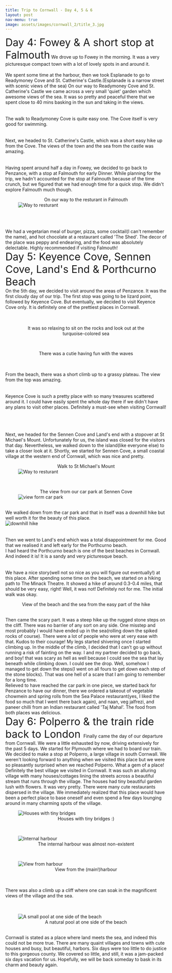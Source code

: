 ```yaml
---
title: Trip to Cornwall - Day 4, 5 & 6 
layout: post
nav-menu: true
image: assets/images/cornwall_2/title_3.jpg
---
```


<font size="6"> Day 4: Fowey & A short stop at Falmouth</font>
We drove up to Fowey in the morning. It was a very picturesque compact town with a lot of lovely spots in and around it.
<br />
<img src="/melange-site/assets/images/cornwall_2/fowey1.jpg"
     alt=""
     style="display: block; margin-right: auto; margin-left: auto; max-height: 700px" />
<br />
We spent some time at the harbour, then we took Esplanade to go to Readymoney Cove and St. Catherine's Castle.(Esplanade is a narrow street with scenic views of the sea) On our way to Readymoney Cove and St. Catherine's Castle we came across a very small 'quiet' garden which awesome views of the sea. It was so pretty and peaceful there that we spent close to 40 mins basking in the sun and taking in the views.
<br />
<img src="/melange-site/assets/images/cornwall_2/fowey2_garden.jpg"
     alt=""
     style="display: block; margin-right: auto; margin-left: auto; max-height: 700px" />
<br />
<br />
The walk to Readymoney Cove is quite easy one. The Cove itself is very good for swimming.
<br />
<img src="/melange-site/assets/images/cornwall_2/fowey3_beach.jpg"
     alt=""
     style="display: block; margin-right: auto; margin-left: auto; max-height: 700px" />
<br />
<br />
Next, we headed to St. Catherine's Castle, which was a short easy hike up from the Cove. The views of the town and the sea from the castle was amazing.
<br />
<img src="/melange-site/assets/images/cornwall_2/fowet_st_cath.jpg"
     alt=""
     style="display: block; margin-right: auto; margin-left: auto; max-height: 700px" />
<br />
<br />
Having spent around half a day in Fowey, we decided to go back to Penzance, with a stop at Falmouth for early Dinner. While planning for the trip, we hadn't accounted for the stop at Falmouth because of the time crunch, but we figured that we had enough time for a quick stop. We didn't explore Falmouth much though.
<br />
<figure>
<figcaption style="text-align: center;">On our way to the resturant in Falmouth</figcaption>
<img src="/melange-site/assets/images/cornwall_2/falmouth2.jpg"
     alt="Way to resturant"
     style="display: block; margin-right: auto; margin-left: auto; max-height: 700px" />
</figure>
<br />
<img src="/melange-site/assets/images/cornwall_2/falmouth1.jpg"
     alt=""
     style="display: block; margin-right: auto; margin-left: auto; max-height: 700px" />
<br />
<br />
We had a vegetarian meal of burger, pizza, some cocktail(I can't remember the name), and hot chocolate at a restaurant called 'The Shed'. The decor of the place was peppy and endearing, and the food was absolutely delectable. Highly recommended if visiting Falmouth!
<br />
<font size="6"> Day 5: Keyence Cove, Sennen Cove, Land's End & Porthcurno Beach</font>
<br />
On the 5th day, we decided to visit around the areas of Penzance. It was the first cloudy day of our trip. The first stop was going to be lizard point, followed by Keyence Cove. But eventually, we decided to visit Keyence Cove only. It is definitely one of the prettiest places in Cornwall.
<br />
<br />
<img src="/melange-site/assets/images/cornwall_2/kyance_cove1.jpg"
     alt=""
     style="display: block; margin-right: auto; margin-left: auto; max-height: 700px" />
<br />

<figure>
<figcaption style="text-align: center;">It was so relaxing to sit on the rocks and look out at the turquoise-colored sea</figcaption>
<img src="/melange-site/assets/images/cornwall_2/kyance_cove2.jpg"
     alt=""
     style="display: block; margin-right: auto; margin-left: auto; max-height: 700px" />
</figure>
<br />
<figure>
<figcaption style="text-align: center;">There was a cutie having fun with the waves</figcaption>
<img src="/melange-site/assets/images/cornwall_2/kyance_cove3_tbc.jpg"
     alt=""
     style="display: block; margin-right: auto; margin-left: auto; max-height: 700px" />
</figure>
<br />
<br />
From the beach, there was a short climb up to a grassy plateau. The view from the top was amazing.
<br />
<img src="/melange-site/assets/images/cornwall_2/kyance_cove5_tbc.jpg"
     alt=""
     style="display: block; margin-right: auto; margin-left: auto; max-height: 700px" />
<br />
<br />
Keyence Cove is such a pretty place with so many treasures scattered around it. I could have easily spent the whole day there if we didn't have any plans to visit other places. Definitely a must-see when visiting Cornwall!
<br />
<img src="/melange-site/assets/images/cornwall_2/kyance_cove6.jpg"
     alt=""
     style="display: block; margin-right: auto; margin-left: auto; max-height: 700px" />
<br />
<br />
<img src="/melange-site/assets/images/cornwall_2/kyance_cove8.jpg"
     alt=""
     style="display: block; margin-right: auto; margin-left: auto; max-height: 700px" />
<br />
<br />
Next, we headed for the Sennen Cove and Land's end with a stopover at St Michael's Mount. Unfortunately for us, the island was closed for the visitors that day. Nevertheless, we walked down to the island(like everyone else) to take a closer look at it. Shortly, we started for Sennen Cove, a small coastal village at the western end of Cornwall, which was nice and pretty.
<figure>
<figcaption style="text-align: center;">Walk to St Michael's Mount</figcaption>
<img src="/melange-site/assets/images/cornwall_2/st_marzion_tbc.jpg"
     alt="Way to resturant"
     style="display: block; margin-right: auto; margin-left: auto; max-height: 700px" />
</figure>
<br />
<figure>
<figcaption style="text-align: center;">The view from our car park at Sennen Cove</figcaption>
<img src="/melange-site/assets/images/cornwall_2/sennen_cove1.jpg"
     alt="view form car park"
     style="display: block; margin-right: auto; margin-left: auto; max-height: 700px" />
</figure>
<br />
We walked down from the car park and that in itself was a downhill hike but well worth it for the beauty of this place.
<img src="/melange-site/assets/images/cornwall_2/sennen_cove2.jpg"
     alt="downhill hike"
     style="display: block; margin-right: auto; margin-left: auto; max-height: 700px" />
<br />
<br />
Then we went to Land's end which was a total disappointment for me. Good that we realised it and left early for the Porthcurno beach.
<br /> 
I had heard the Porthcurno beach is one of the best beaches in Cornwall. And indeed it is! It is a sandy and very picturesque beach. 
<img src="/melange-site/assets/images/cornwall_2/pothcurno_beach0.jpg"
     alt=""
     style="display: block; margin-right: auto; margin-left: auto; max-height: 700px" />
<br />
<br />
We have a nice story(well not so nice as you will figure out eventually!) at this place. After spending some time on the beach, we started on a hiking path to The Minack Theatre. 
It showed a hike of around 0.3-0.4 miles, that should be very easy, right! Well, it was not! Definitely not for me. The initial walk was okay.
<figure>
<img src="/melange-site/assets/images/cornwall_2/pothcurno_beach1.jpg"
     alt=""
     style="display: block; margin-right: auto; margin-left: auto; max-height: 700px" />
<figcaption style="text-align: center;">View of the beach and the sea from the easy part of the hike</figcaption>
</figure>
<br />
Then came the scary part. It was a steep hike up the rugged stone steps on the cliff. There was no barrier of any sort on any side. One misstep and most probably I would have ended up in the sea(rolling down the spiked rocks of course). There were a lot of people who were at very ease with that. Kudos to their courage! My legs started shivering once I started climbing up. In the middle of the climb, I decided that I can't go up without running a risk of fainting on the way. I and my partner decided to go back, and boy! that was scary as hell as well because I could see the sea that lay beneath while climbing down. I could see the drop. Well, somehow I managed to get down the steps(I went on all fours to get down each step of the stone blocks). That was one hell of a scare that I am going to remember for a long time.
<br />
Relieved to have reached the car park in one piece, we started back for Penzance to have our dinner, there we ordered a takeout of vegetable chowmein and spring rolls from the Sea Palace restaurant(yes, I liked the food so much that I went there back again), and naan, veg jalfrezi, and paneer chilli from an Indian restaurant called 'Taj Mahal'. The food from both places was delicious.
<br />
<font size="6"> Day 6: Polperro & the train ride back to London </font>
Finally came the day of our departure from Cornwall. We were a little exhausted by now, driving extensively for the past 5 days. We started for Plymouth where we had to board our train. We decided to make a stop at Polperro, a large village in south Cornwall. We weren't looking forward to anything when we visited this place but we were so pleasantly surprised when we reached Polperro. What a gem of a place! Definitely the best village we visited in Cornwall. It was such an alluring village with many houses/cottages lining the streets across a beautiful stream that runs through the village. The houses had tiny beautiful garden lush with flowers. It was very pretty. There were many cute restaurants dispersed in the village. We immediately realized that this place would have been a perfect place to base oneself and even spend a few days lounging around in many charming spots of the village.
<figure>
<img src="/melange-site/assets/images/cornwall_2/polperro0.jpg"
     alt="Houses with tiny bridges"
     style="display: block; margin-right: auto; margin-left: auto; max-height: 700px" />
<figcaption style="text-align: center;">Houses with tiny bridges :)</figcaption>
</figure>
<br />
<figure>
<img src="/melange-site/assets/images/cornwall_2/polperro6.jpg"
     alt="Internal harbour"
     style="display: block; margin-right: auto; margin-left: auto; max-height: 700px" />
<figcaption style="text-align: center;">The internal harbour was almost non-existent</figcaption>
</figure>
<br />
<figure>
<img src="/melange-site/assets/images/cornwall_2/polperro_5.jpg"
     alt="View from harbour"
     style="display: block; margin-right: auto; margin-left: auto; max-height: 700px" />
<figcaption style="text-align: center;">View from the (main!)harbour</figcaption>
</figure>
<br />
<br />
There was also a climb up a cliff where one can soak in the magnificent views of the village and the sea.
<img src="/melange-site/assets/images/cornwall_2/polperro2.jpg"
     alt=""
     style="display: block; margin-right: auto; margin-left: auto; max-height: 700px" />
<br />
<img src="/melange-site/assets/images/cornwall_2/polperro4.jpg"
     alt=""
     style="display: block; margin-right: auto; margin-left: auto; max-height: 700px" />
<br />
<figure>
<img src="/melange-site/assets/images/cornwall_2/poperro3.jpg"
     alt="A small pool at one side of the beach"
     style="display: block; margin-right: auto; margin-left: auto; max-height: 700px" />
<figcaption style="text-align: center;">A natural pool at one side of the beach</figcaption>
</figure>
<br />
Cornwall is stated as a place where land meets the sea, and indeed this could not be more true. There are many quaint villages and towns with cute houses and busy, but beautiful, harbors. Six days were too little to do justice to this gorgeous county. We covered so little, and still, it was a jam-packed six days vacation for us. Hopefully, we will be back someday to bask in its charm and beauty again.